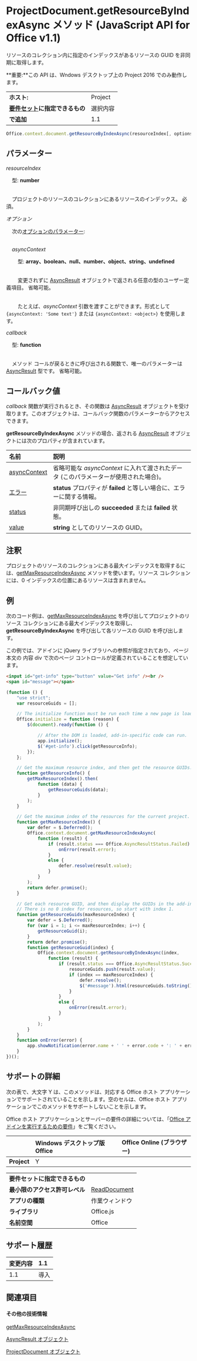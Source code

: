 
# ProjectDocument.getResourceByIndexAsync メソッド (JavaScript API for Office v1.1)
リソースのコレクション内に指定のインデックスがあるリソースの GUID を非同期に取得します。

 **重要:**この API は、Wndows デスクトップ上の Project 2016 でのみ動作します。

|||
|:-----|:-----|
|**ホスト:**|Project|
|**[要件セット](../../docs/overview/specify-office-hosts-and-api-requirements.md)に指定できるもの**|選択内容|
|**で追加**|1.1|

```js
Office.context.document.getResourceByIndexAsync(resourceIndex[, options][, callback]);
```


## パラメーター

_resourceIndex_<br/>
&nbsp;&nbsp;&nbsp;&nbsp;型: **number**<br/><br/>
&nbsp;&nbsp;&nbsp;&nbsp;プロジェクトのリソースのコレクションにあるリソースのインデックス。 必須。
    
_オプション_<br/>
&nbsp;&nbsp;&nbsp;&nbsp;次の[オプションのパラメーター](../../docs/develop/asynchronous-programming-in-office-add-ins.md#passing-optional-parameters-to-asynchronous-methods):<br/><br/>
&nbsp;&nbsp;&nbsp;&nbsp;_asyncContext_<br/>
&nbsp;&nbsp;&nbsp;&nbsp;&nbsp;&nbsp;&nbsp;&nbsp;型: **array、boolean、null、number、object、string、undefined**<br/><br/>
&nbsp;&nbsp;&nbsp;&nbsp;&nbsp;&nbsp;&nbsp;&nbsp;変更されずに [AsyncResult](../../reference/shared/asyncresult.md) オブジェクトで返される任意の型のユーザー定義項目。 省略可能。<br/><br/>
&nbsp;&nbsp;&nbsp;&nbsp;&nbsp;&nbsp;&nbsp;&nbsp;たとえば、_asyncContext_ 引数を渡すことができます。形式として `{asyncContext: 'Some text'}` または `{asyncContext: <object>}` を使用します。

_callback_<br/>
&nbsp;&nbsp;&nbsp;&nbsp;型: **function**<br/><br/>
&nbsp;&nbsp;&nbsp;&nbsp;メソッド コールが戻るときに呼び出される関数で、唯一のパラメーターは [AsyncResult](../../reference/shared/asyncresult.md) 型です。 省略可能。
    

## コールバック値

_callback_ 関数が実行されるとき、その関数は [AsyncResult](../../reference/shared/asyncresult.md) オブジェクトを受け取ります。このオブジェクトは、コールバック関数のパラメーターからアクセスできます。

**getResourceByIndexAsync** メソッドの場合、返される [AsyncResult](../../reference/shared/asyncresult.md) オブジェクトには次のプロパティが含まれています。



|**名前**|**説明**|
|:-----|:-----|
|[asyncContext](../../reference/shared/asyncresult.asynccontext.md)|省略可能な  _asyncContext_ に入れて渡されたデータ (このパラメーターが使用された場合)。|
|[エラー](../../reference/shared/asyncresult.error.md)|**status** プロパティが **failed** と等しい場合に、エラーに関する情報。|
|[status](../../reference/shared/asyncresult.status.md)|非同期呼び出しの  **succeeded** または **failed** 状態。|
|[value](../../reference/shared/asyncresult.value.md)|**string** としてのリソースの GUID。|

## 注釈

プロジェクトのリソースのコレクションにある最大インデックスを取得するには、[getMaxResourceIndexAsync](../../reference/shared/projectdocument.getmaxresourceindexasync.md) メソッドを使います。リソース コレクションには、0 インデックスの位置にあるリソースは含まれません。


## 例

次のコード例は、[getMaxResourceIndexAsync](../../reference/shared/projectdocument.getmaxresourceindexasync.md) を呼び出してプロジェクトのリソース コレクションにある最大インデックスを取得し、 **getResourceByIndexAsync** を呼び出して各リソースの GUID を呼び出します。

この例では、アドインに jQuery ライブラリへの参照が指定されており、ページ本文の 内容 div で次のページ コントロールが定義されていることを想定しています。




```HTML
<input id="get-info" type="button" value="Get info" /><br />
<span id="message"></span>
```




```js
(function () {
    "use strict";
    var resourceGuids = [];

    // The initialize function must be run each time a new page is loaded.
    Office.initialize = function (reason) {
        $(document).ready(function () {

            // After the DOM is loaded, add-in-specific code can run.
            app.initialize();
            $('#get-info').click(getResourceInfo);
        });
    };

    // Get the maximum resource index, and then get the resource GUIDs.
    function getResourceInfo() {
        getMaxResourceIndex().then(
            function (data) {
                getResourceGuids(data);
            }
        );
    }

    // Get the maximum index of the resources for the current project.
    function getMaxResourceIndex() {
        var defer = $.Deferred();
        Office.context.document.getMaxResourceIndexAsync(
            function (result) {
                if (result.status === Office.AsyncResultStatus.Failed) {
                    onError(result.error);
                }
                else {
                    defer.resolve(result.value);
                }
            }
        );
        return defer.promise();
    }

    // Get each resource GUID, and then display the GUIDs in the add-in.
    // There is no 0 index for resources, so start with index 1.
    function getResourceGuids(maxResourceIndex) {
        var defer = $.Deferred();
        for (var i = 1; i <= maxResourceIndex; i++) {
            getResourceGuid(i);
        }
        return defer.promise();
        function getResourceGuid(index) {
            Office.context.document.getResourceByIndexAsync(index,
                function (result) {
                    if (result.status === Office.AsyncResultStatus.Succeeded) {
                        resourceGuids.push(result.value);
                        if (index == maxResourceIndex) {
                            defer.resolve();
                            $('#message').html(resourceGuids.toString());
                        }
                    }
                    else {
                        onError(result.error);
                    }
                }
            );
        }
    }
    function onError(error) {
        app.showNotification(error.name + ' ' + error.code + ': ' + error.message);
    }
})();
```


## サポートの詳細


次の表で、大文字 Y は、このメソッドは、対応する Office ホスト アプリケーションでサポートされていることを示します。空のセルは、Office ホスト アプリケーションでこのメソッドをサポートしないことを示します。

Office ホスト アプリケーションとサーバーの要件の詳細については、「[Office アドインを実行するための要件](../../docs/overview/requirements-for-running-office-add-ins.md)」をご覧ください。


||**Windows デスクトップ版 Office**|**Office Online (ブラウザー)**|
|:-----|:-----|:-----|
|**Project**|Y||

|||
|:-----|:-----|
|**要件セットに指定できるもの**||
|**最小限のアクセス許可レベル**|[ReadDocument](../../docs/develop/requesting-permissions-for-api-use-in-content-and-task-pane-add-ins.md)|
|**アプリの種類**|作業ウィンドウ|
|**ライブラリ**|Office.js|
|**名前空間**|Office|

## サポート履歴




|**変更内容**|**1.1**|
|:-----|:-----|
|1.1|導入|

## 関連項目



#### その他の技術情報


[getMaxResourceIndexAsync](../../reference/shared/projectdocument.getmaxresourceindexasync.md)

[AsyncResult オブジェクト](../../reference/shared/asyncresult.md)

[ProjectDocument オブジェクト](../../reference/shared/projectdocument.projectdocument.md)
